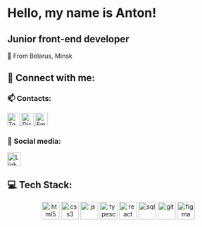 # Hello, my name is Anton!

## Junior front-end developer

📍 From Belarus, Minsk<br>

## 💬 Connect with me:

### :mailbox: Contacts:
<!-- [![Telegram](https://img.shields.io/badge/-Telegram-090909?style=for-the-badge&logo=telegram&logoColor=27A0D9)](https://t.me/antonazik) -->
<a href="https://t.me/antonazik" target="_blank">
<img alt="Tg" title="Write me on Telegram" src="https://img.shields.io/badge/-Telegram-090909?style=for-the-badge&logo=telegram&logoColor=27A0D9" height="28"/>
</a>
<a href="https://discord.com/users/790478203616624651" target="_blank">
<img alt="Discord" title="Write me on Discord" src="https://img.shields.io/badge/Discord-%237289DA.svg?logo=discord&logoColor=white" height="28"/>
</a>
<a href="mailto:tsygan199@gmail.com" target="_blank">
<img alt="Email" title="Write me on Gmail" src="https://img.shields.io/badge/-Mail-red?style=flat&logo=Gmail&logoColor=white" height="28"/>
</a>
<!-- <br>[![Mail Badge](https://img.shields.io/badge/-Mail-red?style=flat&logo=Gmail&logoColor=white)](mailto:tsygan199@gmail.com) -->

### 🤝 Social media:
<p>
    <a href="https://www.linkedin.com/in/anton-tsyhan-007b8518a/" target="_blank">
    <img alt="LinkedIn" title="Follow me on LinkedIn" src="https://img.shields.io/badge/LinkedIn-%230077B5.svg?logo=linkedin&logoColor=white" height="30"/>
  </a>
</p>

## 💻 Tech Stack:
<div align="center">
  <img alt="html5" src="https://img.shields.io/badge/html5-%23E34F26.svg?style=for-the-badge&logo=html5&logoColor=white" height="40"/>
  <img alt="css3" src="https://img.shields.io/badge/CSS3-1572b6.svg?style=for-the-badge&logo=CSS3&logoColor=white" height="40"/>
  <img alt="js" src="https://img.shields.io/badge/JavaScript-F7DF1E.svg?style=for-the-badge&logo=JavaScript&logoColor=black" height="40"/>
  <img alt="typescript" src="https://img.shields.io/badge/typescript-FA005A.svg?style=for-the-badge&logo=typescript&logoColor=white" height="40"/>
  <img alt="react" src="https://img.shields.io/badge/react-61DAFB.svg?style=for-the-badge&logo=react&logoColor=black" height="40"/>
  <img alt="sql" src="https://img.shields.io/badge/SQL-FF880F.svg?style=for-the-badge&logo=postgresql&logoColor=white" height="40"/>
  <img alt="git" src="https://img.shields.io/badge/git-21B352.svg?style=for-the-badge&logo=git&logoColor=white" height="40"/>
  <img alt="figma" src="https://img.shields.io/badge/figma-F24E1E.svg?style=for-the-badge&logo=figma&logoColor=white" height="40"/>
</div>